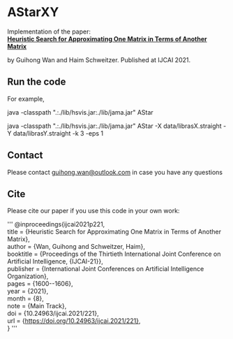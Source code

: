 # AStarXY

Implementation of the paper:           
**[Heuristic Search for Approximating One Matrix in Terms of Another Matrix](https://www.ijcai.org/proceedings/2021/221)**

by Guihong Wan and Haim Schweitzer.
Published at IJCAI 2021.

## Run the code

For example,

java -classpath ".:./lib/hsvis.jar:./lib/jama.jar" AStar

java -classpath ".:./lib/hsvis.jar:./lib/jama.jar" AStar -X data/librasX.straight -Y data/librasY.straight -k 3 -eps 1

## Contact
Please contact guihong.wan@outlook.com in case you have any questions

## Cite
Please cite our paper if you use this code in your own work:

'''
@inproceedings{ijcai2021p221,                   
  title     = {Heuristic Search for Approximating One Matrix in Terms of Another Matrix},       
  author    = {Wan, Guihong and Schweitzer, Haim},      
  booktitle = {Proceedings of the Thirtieth International Joint Conference on
               Artificial Intelligence, {IJCAI-21}},       
  publisher = {International Joint Conferences on Artificial Intelligence Organization},            
  pages     = {1600--1606},      
  year      = {2021},      
  month     = {8},       
  note      = {Main Track},      
  doi       = {10.24963/ijcai.2021/221},       
  url       = {https://doi.org/10.24963/ijcai.2021/221},       
}
'''